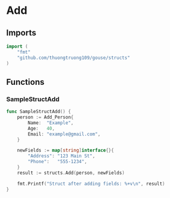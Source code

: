 # Add

## Imports

```go
import (
	"fmt"
	"github.com/thuongtruong109/gouse/structs"
)
```
## Functions


### SampleStructAdd

```go
func SampleStructAdd() {
	person := Add_Person{
		Name:  "Example",
		Age:   40,
		Email: "example@gmail.com",
	}

	newFields := map[string]interface{}{
		"Address": "123 Main St",
		"Phone":   "555-1234",
	}
	result := structs.Add(person, newFields)

	fmt.Printf("Struct after adding fields: %+v\n", result)
}
```
